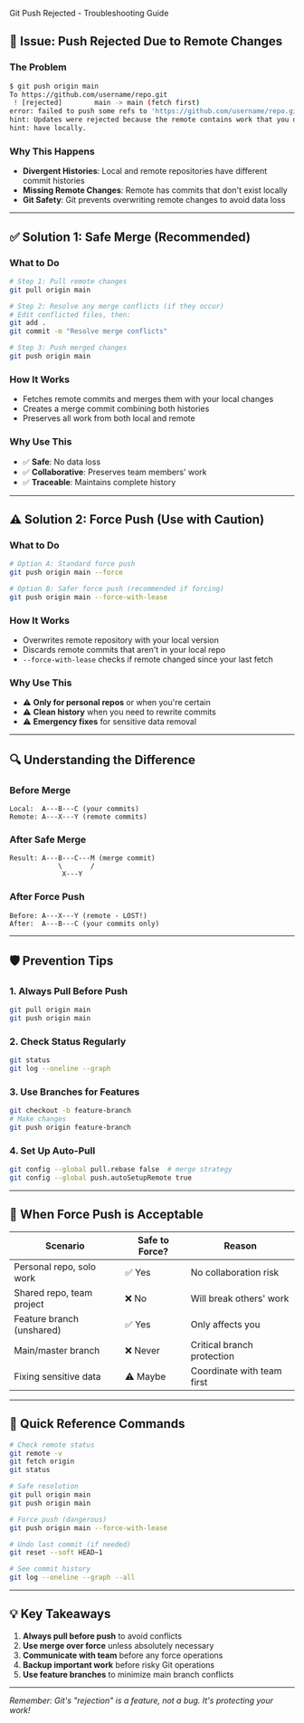  Git Push Rejected - Troubleshooting Guide

## 🚨 Issue: Push Rejected Due to Remote Changes

### The Problem
```bash
$ git push origin main
To https://github.com/username/repo.git
 ! [rejected]        main -> main (fetch first)
error: failed to push some refs to 'https://github.com/username/repo.git'
hint: Updates were rejected because the remote contains work that you do not
hint: have locally.
```

### Why This Happens
- **Divergent Histories**: Local and remote repositories have different commit histories
- **Missing Remote Changes**: Remote has commits that don't exist locally
- **Git Safety**: Git prevents overwriting remote changes to avoid data loss

---

## ✅ Solution 1: Safe Merge (Recommended)

### What to Do
```bash
# Step 1: Pull remote changes
git pull origin main

# Step 2: Resolve any merge conflicts (if they occur)
# Edit conflicted files, then:
git add .
git commit -m "Resolve merge conflicts"

# Step 3: Push merged changes
git push origin main
```

### How It Works
- Fetches remote commits and merges them with your local changes
- Creates a merge commit combining both histories
- Preserves all work from both local and remote

### Why Use This
- ✅ **Safe**: No data loss
- ✅ **Collaborative**: Preserves team members' work
- ✅ **Traceable**: Maintains complete history

---

## ⚠️ Solution 2: Force Push (Use with Caution)

### What to Do
```bash
# Option A: Standard force push
git push origin main --force

# Option B: Safer force push (recommended if forcing)
git push origin main --force-with-lease
```

### How It Works
- Overwrites remote repository with your local version
- Discards remote commits that aren't in your local repo
- `--force-with-lease` checks if remote changed since your last fetch

### Why Use This
- ⚠️ **Only for personal repos** or when you're certain
- ⚠️ **Clean history** when you need to rewrite commits
- ⚠️ **Emergency fixes** for sensitive data removal

---

## 🔍 Understanding the Difference

### Before Merge
```
Local:  A---B---C (your commits)
Remote: A---X---Y (remote commits)
```

### After Safe Merge
```
Result: A---B---C---M (merge commit)
            \       /
             X---Y
```

### After Force Push
```
Before: A---X---Y (remote - LOST!)
After:  A---B---C (your commits only)
```

---

## 🛡️ Prevention Tips

### 1. Always Pull Before Push
```bash
git pull origin main
git push origin main
```

### 2. Check Status Regularly
```bash
git status
git log --oneline --graph
```

### 3. Use Branches for Features
```bash
git checkout -b feature-branch
# Make changes
git push origin feature-branch
```

### 4. Set Up Auto-Pull
```bash
git config --global pull.rebase false  # merge strategy
git config --global push.autoSetupRemote true
```

---

## 🚨 When Force Push is Acceptable

| Scenario | Safe to Force? | Reason |
|----------|----------------|---------|
| Personal repo, solo work | ✅ Yes | No collaboration risk |
| Shared repo, team project | ❌ No | Will break others' work |
| Feature branch (unshared) | ✅ Yes | Only affects you |
| Main/master branch | ❌ Never | Critical branch protection |
| Fixing sensitive data | ⚠️ Maybe | Coordinate with team first |

---

## 🔧 Quick Reference Commands

```bash
# Check remote status
git remote -v
git fetch origin
git status

# Safe resolution
git pull origin main
git push origin main

# Force push (dangerous)
git push origin main --force-with-lease

# Undo last commit (if needed)
git reset --soft HEAD~1

# See commit history
git log --oneline --graph --all
```

---

## 💡 Key Takeaways

1. **Always pull before push** to avoid conflicts
2. **Use merge over force** unless absolutely necessary
3. **Communicate with team** before any force operations
4. **Backup important work** before risky Git operations
5. **Use feature branches** to minimize main branch conflicts

---

*Remember: Git's "rejection" is a feature, not a bug. It's protecting your work!*
